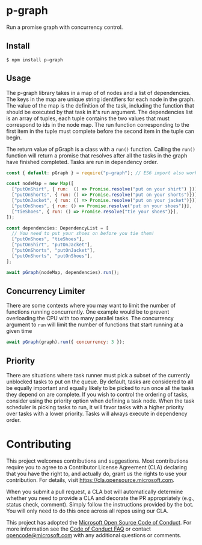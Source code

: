 # p-graph

Run a promise graph with concurrency control.

## Install

```
$ npm install p-graph
```

## Usage

The p-graph library takes in a map of of nodes and a list of dependencies. The keys in the map are unique string identifiers for each node in the graph. The value of the map is the definition of the task, including the function that should be executed by that task in it's run argument. The dependencies list is an array of tuples, each tuple contains the two values that must correspond to ids in the node map. The run function corresponding to the first item in the tuple must complete before the second item in the tuple can begin.

The return value of pGraph is a class with a `run()` function. Calling the `run()` function will return a promise that resolves after all the tasks in the graph have finished completed. Tasks are run in dependency order.

```js
const { default: pGraph } = require("p-graph"); // ES6 import also works: import pGraph from 'p-graph';

const nodeMap = new Map([
  ["putOnShirt", { run:  () => Promise.resolve("put on your shirt") })],
  ["putOnShorts", { run: () => Promise.resolve("put on your shorts")})],
  ["putOnJacket", { run: () => Promise.resolve("put on your jacket")})],
  ["putOnShoes", { run: () => Promise.resolve("put on your shoes")}],
  ["tieShoes", { run: () => Promise.resolve("tie your shoes")}],
]);

const dependencies: DependencyList = [
  // You need to put your shoes on before you tie them!
  ["putOnShoes", "tieShoes"],
  ["putOnShirt", "putOnJacket"],
  ["putOnShorts", "putOnJacket"],
  ["putOnShorts", "putOnShoes"],
];

await pGraph(nodeMap, dependencies).run();
```

## Concurrency Limiter

There are some contexts where you may want to limit the number of functions running concurrently. One example would be to prevent overloading the CPU with too many parallel tasks. The concurrency argument to `run` will limit the number of functions that start running at a given time

```js
await pGraph(graph).run({ concurrency: 3 });
```

## Priority

There are situations where task runner must pick a subset of the currently unblocked tasks to put on the queue. By default, tasks are considered to all be equally important and equally likely to be picked to run once all the tasks they depend on are complete. If you wish to control the ordering of tasks, consider using the priority option when defining a task node. When the task scheduler is picking tasks to run, it will favor tasks with a higher priority over tasks with a lower priority. Tasks will always execute in dependency order.

# Contributing

This project welcomes contributions and suggestions. Most contributions require you to agree to a
Contributor License Agreement (CLA) declaring that you have the right to, and actually do, grant us
the rights to use your contribution. For details, visit https://cla.opensource.microsoft.com.

When you submit a pull request, a CLA bot will automatically determine whether you need to provide
a CLA and decorate the PR appropriately (e.g., status check, comment). Simply follow the instructions
provided by the bot. You will only need to do this once across all repos using our CLA.

This project has adopted the [Microsoft Open Source Code of Conduct](https://opensource.microsoft.com/codeofconduct/).
For more information see the [Code of Conduct FAQ](https://opensource.microsoft.com/codeofconduct/faq/) or
contact [opencode@microsoft.com](mailto:opencode@microsoft.com) with any additional questions or comments.
